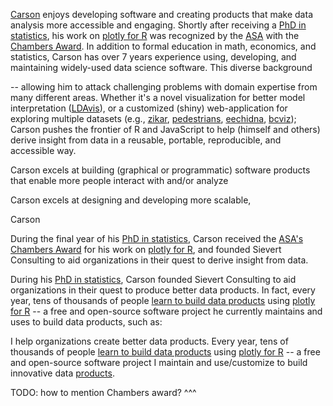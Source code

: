 [Carson](https://cpsievert.me) enjoys developing software and creating products that make data analysis more accessible and engaging. Shortly after receiving a [PhD in statistics](https://search.proquest.com/openview/3a91971f82fd4af20a78bebb079f5035/), his work on [plotly for R](https://plotly-book.cpsievert.me/) was recognized by the [ASA](http://www.amstat.org/) with the [Chambers Award](http://stat-computing.org/awards/jmc/). In addition to formal education in math, economics, and statistics, Carson has over 7 years experience using, developing, and maintaining widely-used data science software. This diverse background

-- allowing him to attack challenging problems with domain expertise from many different areas. Whether it's a novel visualization for better model interpretation ([LDAvis](https://github.com/cpsievert/LDAvis)), or a customized (shiny) web-application for exploring multiple datasets (e.g., [zikar](https://github.com/cpsievert/zikar), [pedestrians](https://github.com/cpsievert/pedestrians), [eechidna](https://github.com/ropenscilabs/eechidna/), [bcviz](https://github.com/cpsievert/bcviz)); Carson pushes the frontier of R and JavaScript to help (himself and others) derive insight from data in a reusable, portable, reproducible, and accessible way.



Carson excels at building (graphical or programmatic) software products that enable more people interact with and/or analyze


Carson excels at designing and developing more scalable,

Carson




During the final year of his [PhD in statistics](https://search.proquest.com/openview/3a91971f82fd4af20a78bebb079f5035/), Carson received the [ASA's Chambers Award]() for his work on [plotly for R](), and founded Sievert Consulting to aid organizations in their quest to derive insight from data.


During his [PhD in statistics](https://search.proquest.com/openview/3a91971f82fd4af20a78bebb079f5035/), Carson founded Sievert Consulting to aid organizations in their quest to produce better data products. In fact, every year, tens of thousands of people [learn to build data products](https://www.coursera.org/learn/data-products) using [plotly for R](https://plotly-book.cpsievert.me/) -- a free and open-source software project he currently maintains and uses to build data products, such as:



I help organizations create better data products. Every year, tens of thousands of people [learn to build data products](https://www.coursera.org/learn/data-products) using [plotly for R](https://plotly-book.cpsievert.me/) -- a free and open-source software project I maintain and use/customize to build innovative data [products]().

TODO: how to mention Chambers award? ^^^

